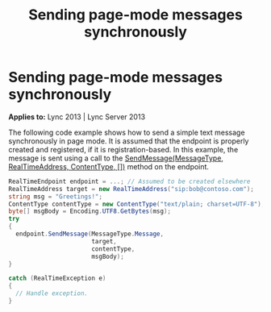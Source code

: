 ﻿---
title: Sending page-mode messages synchronously
TOCTitle: Sending page-mode messages synchronously
ms:assetid: 3d111eb4-69d6-4061-ae12-3d32baf6b67d
ms:mtpsurl: https://msdn.microsoft.com/en-us/library/Dn466061(v=office.15)
ms:contentKeyID: 57103055
ms.date: 07/25/2014
mtps_version: v=office.15
dev_langs:
- csharp
---

# Sending page-mode messages synchronously


**Applies to:** Lync 2013 | Lync Server 2013

The following code example shows how to send a simple text message synchronously in page mode. It is assumed that the endpoint is properly created and registered, if it is registration-based. In this example, the message is sent using a call to the [SendMessage(MessageType, RealTimeAddress, ContentType, \[\])](https://msdn.microsoft.com/en-us/library/hh349067\(v=office.15\)) method on the endpoint.

``` csharp
RealTimeEndpoint endpoint = ...; // Assumed to be created elsewhere
RealTimeAddress target = new RealTimeAddress("sip:bob@contoso.com");
string msg = "Greetings!";
ContentType contentType = new ContentType("text/plain; charset=UTF-8");
byte[] msgBody = Encoding.UTF8.GetBytes(msg);
try
{
  endpoint.SendMessage(MessageType.Message,
                       target,
                       contentType,
                       msgBody);
}

catch (RealTimeException e)
{
  // Handle exception.
}
```

